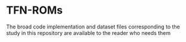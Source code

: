 # TFN-ROMs
The broad code implementation and dataset files corresponding to the study in this repository are available to the reader who needs them
